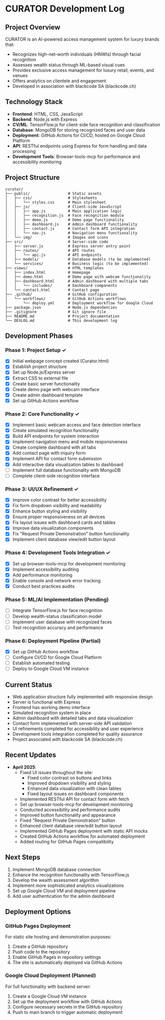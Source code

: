# CURATOR Development Log

## Project Overview
CURATOR is an AI-powered access management system for luxury brands that:
- Recognizes high-net-worth individuals (HNWIs) through facial recognition
- Assesses wealth status through ML-based visual cues
- Provides exclusive access management for luxury retail, events, and venues
- Offers analytics on clientele and engagement
- Developed in association with blackcode SA (blackcode.ch)

## Technology Stack
- **Frontend**: HTML, CSS, JavaScript
- **Backend**: Node.js with Express
- **CV/ML**: TensorFlow.js for client-side face recognition and classification
- **Database**: MongoDB for storing recognized faces and user data
- **Deployment**: GitHub Actions for CI/CD, hosted on Google Cloud Platform
- **API**: RESTful endpoints using Express for form handling and data processing
- **Development Tools**: Browser-tools-mcp for performance and accessibility monitoring

## Project Structure
```
curator/
├── public/                 # Static assets
│   ├── css/                # Stylesheets
│   │   └── styles.css      # Main stylesheet
│   ├── js/                 # Client-side JavaScript
│   │   ├── app.js          # Main application logic
│   │   ├── recognition.js  # Face recognition module
│   │   ├── demo.js         # Demo page functionality
│   │   ├── dashboard.js    # Admin dashboard functionality
│   │   ├── contact.js      # Contact form API integration
│   │   └── nav.js          # Navigation menu functionality
│   └── img/                # Images and icons
├── src/                    # Server-side code
│   ├── server.js           # Express server entry point
│   ├── routes/             # API routes
│   │   └── api.js          # API endpoints
│   ├── models/             # Database models (to be implemented)
│   └── services/           # Business logic (to be implemented)
├── views/                  # HTML templates
│   ├── index.html          # Homepage
│   ├── demo.html           # Demo page with webcam functionality
│   ├── dashboard.html      # Admin dashboard with multiple tabs
│   │   └── includes/       # Dashboard components
│   └── contact.html        # Contact page
├── .github/                # GitHub configuration
│   └── workflows/          # GitHub Actions workflows
│       └── deploy.yml      # Deployment workflow for Google Cloud
├── package.json            # Node.js dependencies
├── .gitignore              # Git ignore file
├── README.md               # Project documentation
└── DEVLOG.md               # This development log
```

## Development Phases

### Phase 1: Project Setup ✓
- [x] Initial webpage concept created (Curator.html)
- [x] Establish project structure
- [x] Set up Node.js/Express server
- [x] Extract CSS to external file
- [x] Create basic server functionality
- [x] Create demo page with webcam interface
- [x] Create admin dashboard template
- [x] Set up GitHub Actions workflow

### Phase 2: Core Functionality ✓
- [x] Implement basic webcam access and face detection interface
- [x] Create simulated recognition functionality
- [x] Build API endpoints for system interaction
- [x] Implement navigation menu and mobile responsiveness
- [x] Create complete dashboard with all tabs
- [x] Add contact page with inquiry form
- [x] Implement API for contact form submission
- [x] Add interactive data visualization tables to dashboard
- [ ] Implement full database functionality with MongoDB
- [ ] Complete client-side recognition interface

### Phase 3: UI/UX Refinement ✓
- [x] Improve color contrast for better accessibility
- [x] Fix form dropdown visibility and readability
- [x] Enhance button styling and visibility
- [x] Ensure proper responsiveness on all devices
- [x] Fix layout issues with dashboard cards and tables
- [x] Improve data visualization components
- [x] Fix "Request Private Demonstration" button functionality
- [x] Implement client database view/edit button layout

### Phase 4: Development Tools Integration ✓
- [x] Set up browser-tools-mcp for development monitoring
- [x] Implement accessibility auditing
- [x] Add performance monitoring
- [x] Enable console and network error tracking
- [x] Conduct best practices audits

### Phase 5: ML/AI Implementation (Pending)
- [ ] Integrate TensorFlow.js for face recognition
- [ ] Develop wealth-status classification model
- [ ] Implement user database with recognized faces
- [ ] Test recognition accuracy and performance

### Phase 6: Deployment Pipeline (Partial)
- [x] Set up GitHub Actions workflow
- [ ] Configure CI/CD for Google Cloud Platform
- [ ] Establish automated testing
- [ ] Deploy to Google Cloud VM instance

## Current Status
- Web application structure fully implemented with responsive design
- Server is functional with Express
- Frontend has working demo interface
- Simulated recognition system in place
- Admin dashboard with detailed tabs and data visualization
- Contact form implemented with server-side API validation
- UI refinements completed for accessibility and user experience
- Development tools integration completed for quality assurance
- Project associated with blackcode SA (blackcode.ch)

## Recent Updates
- **April 2025**: 
  - Fixed UI issues throughout the site:
    - Fixed color contrast on buttons and links
    - Improved dropdown visibility and styling
    - Enhanced data visualization with clean tables
    - Fixed layout issues on dashboard components
  - Implemented RESTful API for contact form with fetch
  - Set up browser-tools-mcp for development monitoring
  - Conducted accessibility and performance audits
  - Improved button functionality and appearance
  - Fixed "Request Private Demonstration" button
  - Enhanced client database view/edit button layout
  - Implemented GitHub Pages deployment with static API mocks
  - Created GitHub Actions workflow for automated deployment
  - Added routing for GitHub Pages compatibility
  
## Next Steps
1. Implement MongoDB database connection
2. Enhance the recognition functionality with TensorFlow.js
3. Develop the wealth assessment algorithm
4. Implement more sophisticated analytics visualizations
5. Set up Google Cloud VM and deployment pipeline
6. Add user authentication for the admin dashboard

## Deployment Options

### GitHub Pages Deployment
For static site hosting and demonstration purposes:

1. Create a GitHub repository
2. Push code to the repository
3. Enable GitHub Pages in repository settings
4. The site is automatically deployed via GitHub Actions

### Google Cloud Deployment (Planned)
For full functionality with backend server:

1. Create a Google Cloud VM instance
2. Set up the deployment workflow with GitHub Actions
3. Configure necessary secrets in the GitHub repository
4. Push to main branch to trigger automatic deployment 